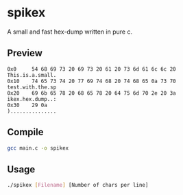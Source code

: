 # spikex
A small and fast hex-dump written in pure c.

## Preview
```
0x0     54 68 69 73 20 69 73 20 61 20 73 6d 61 6c 6c 20 This.is.a.small.
0x10    74 65 73 74 20 77 69 74 68 20 74 68 65 0a 73 70 test.with.the.sp
0x20    69 6b 65 78 20 68 65 78 20 64 75 6d 70 2e 20 3a ikex.hex.dump..:
0x30    29 0a                                           )...............
```

## Compile
```bash
gcc main.c -o spikex
```

## Usage
```bash
./spikex [Filename] [Number of chars per line]
```
